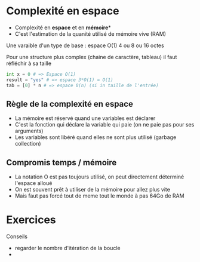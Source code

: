 
# Complexité en espace

- Complexité en **espace** et en **mémoire***
- C'est l'estimation de la quanité utilisé de mémoire vive (RAM)

Une varaible d'un type de base  : espace O(1) 4 ou 8 ou 16 octes

Pour une structure plus complex (chaine de caractère, tableau) il faut réfléchir à sa taille


```python
int x = 0 # => Espace O(1)
result = "yes" # => espace 3*O(1) = O(1)
tab = [0] * n # => espace 0(n) (si in taille de l'entrée)
```

## Règle de la complexité en espace

- La mémoire est réservé quand une variables est déclarer
- C'est la fonction qui déclare la variable qui paie (on ne paie pas pour ses arguments)
- Les variables sont libéré quand elles ne sont plus utilisé (garbage collection)

## Compromis temps / mémoire

- La notation O est pas toujours utilisé, on peut directement déterminé l'espace alloué
- On est souvent prêt à utiliser de la mémoire pour allez plus vite 
- Mais faut pas forcé tout de meme tout le monde à pas 64Go de RAM


# Exercices

Conseils
- regarder le nombre d'itération de la boucle
- 
